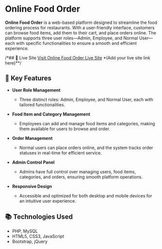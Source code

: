 
# Online Food Order

**Online Food Order** is a web-based platform designed to streamline the food ordering process for restaurants. With a user-friendly interface, customers can browse food items, add them to their cart, and place orders online. The platform supports three user roles—Admin, Employee, and Normal User—each with specific functionalities to ensure a smooth and efficient experience.

/*## 🔗 Live Site
[Visit Online Food Order Live Site](https://your-live-site-link.com) *(Add your live site link here)**/

## 🚀 Key Features

- **User Role Management**
  - Three distinct roles: Admin, Employee, and Normal User, each with tailored functionalities.

- **Food Item and Category Management**
  - Employees can add and manage food items and categories, making them available for users to browse and order.

- **Order Management**
  - Normal users can place orders online, and the system tracks order statuses in real-time for efficient service.

- **Admin Control Panel**
  - Admins have full control over managing users, food items, categories, and orders, ensuring smooth platform operations.

- **Responsive Design**
  - Accessible and optimized for both desktop and mobile devices for an intuitive user experience.

## 📚 Technologies Used
- PHP, MySQL
- HTML5, CSS3, JavaScript
- Bootstrap, jQuery

